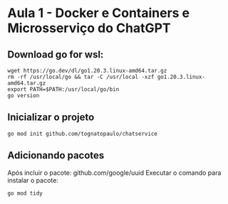# Aula 1 - Docker e Containers e Microsserviço do ChatGPT

## Download go for wsl:

```
wget https://go.dev/dl/go1.20.3.linux-amd64.tar.gz
rm -rf /usr/local/go && tar -C /usr/local -xzf go1.20.3.linux-amd64.tar.gz
export PATH=$PATH:/usr/local/go/bin
go version
```

## Inicializar o projeto
```
go mod init github.com/tognatopaulo/chatservice
```

## Adicionando pacotes

Após incluir o pacote: github.com/google/uuid
Executar o comando para instalar o pacote:

```
go mod tidy
```